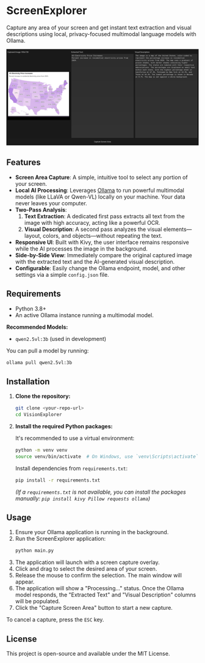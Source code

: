 # ScreenExplorer

Capture any area of your screen and get instant text extraction and visual descriptions using local, privacy-focused multimodal language models with Ollama.

![ScreenExplorer Screenshot](sample.png)

## Features

- **Screen Area Capture**: A simple, intuitive tool to select any portion of your screen.
- **Local AI Processing**: Leverages [Ollama](httpsa://ollama.com/) to run powerful multimodal models (like LLaVA or Qwen-VL) locally on your machine. Your data never leaves your computer.
- **Two-Pass Analysis**:
  1.  **Text Extraction**: A dedicated first pass extracts all text from the image with high accuracy, acting like a powerful OCR.
  2.  **Visual Description**: A second pass analyzes the visual elements—layout, colors, and objects—without repeating the text.
- **Responsive UI**: Built with Kivy, the user interface remains responsive while the AI processes the image in the background.
- **Side-by-Side View**: Immediately compare the original captured image with the extracted text and the AI-generated visual description.
- **Configurable**: Easily change the Ollama endpoint, model, and other settings via a simple `config.json` file.

## Requirements

- Python 3.8+
- An active Ollama instance running a multimodal model.

**Recommended Models:**
- `qwen2.5vl:3b` (used in development)


You can pull a model by running:
```sh
ollama pull qwen2.5vl:3b
```

## Installation

1.  **Clone the repository:**
    ```sh
    git clone <your-repo-url>
    cd VisionExplorer
    ```

2.  **Install the required Python packages:**

    It's recommended to use a virtual environment:
    ```sh
    python -m venv venv
    source venv/bin/activate  # On Windows, use `venv\Scripts\activate`
    ```

    Install dependencies from `requirements.txt`:
    ```sh
    pip install -r requirements.txt
    ```
    *(If a `requirements.txt` is not available, you can install the packages manually: `pip install kivy Pillow requests ollama`)*

## Usage

1.  Ensure your Ollama application is running in the background.
2.  Run the ScreenExplorer application:
    ```sh
    python main.py
    ```
3.  The application will launch with a screen capture overlay.
4.  Click and drag to select the desired area of your screen.
5.  Release the mouse to confirm the selection. The main window will appear.
6.  The application will show a "Processing..." status. Once the Ollama model responds, the "Extracted Text" and "Visual Description" columns will be populated.
7.  Click the "Capture Screen Area" button to start a new capture.

To cancel a capture, press the `ESC` key.

## License

This project is open-source and available under the MIT License.